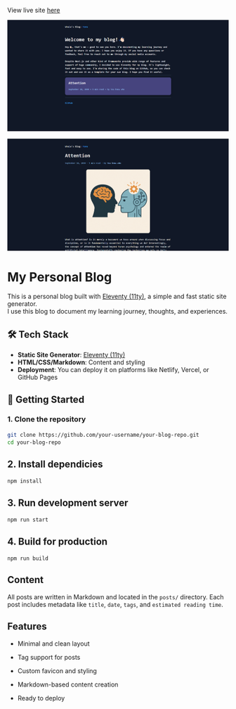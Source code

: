 View live site [here](/)

![Blog](/blog.png)

![Blog Sample](./blog_samp.png)

# My Personal Blog

This is a personal blog built with [Eleventy (11ty)](https://www.11ty.dev/), a simple and fast static site generator.  
I use this blog to document my learning journey, thoughts, and experiences.

## 🛠 Tech Stack

- **Static Site Generator**: [Eleventy (11ty)](https://www.11ty.dev/)
- **HTML/CSS/Markdown**: Content and styling
- **Deployment**: You can deploy it on platforms like Netlify, Vercel, or GitHub Pages

## 🚀 Getting Started

### 1. Clone the repository

```bash
git clone https://github.com/your-username/your-blog-repo.git
cd your-blog-repo
```

## 2. Install dependicies

```
npm install
```

## 3. Run development server

```
npm run start
```

## 4. Build for production

```
npm run build
```

## Content

All posts are written in Markdown and located in the `posts/` directory.
Each post includes metadata like `title`, `date`, `tags`, and `estimated reading time`.

## Features

- Minimal and clean layout

- Tag support for posts

- Custom favicon and styling

- Markdown-based content creation

- Ready to deploy
